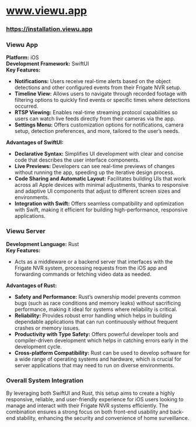 # www.viewu.app
### https://installation.viewu.app
 
### Viewu App
**Platform:** iOS  
**Development Framework:** SwiftUI  
**Key Features:**
- **Notifications:** Users receive real-time alerts based on the object detections and other configured events from their Frigate NVR setup.
- **Timeline View:** Allows users to navigate through recorded footage with filtering options to quickly find events or specific times where detections occurred.
- **RTSP Viewing:** Enables real-time streaming protocol capabilities so users can watch live feeds directly from their cameras via the app.
- **Settings Menu:** Offers customization options for notifications, camera setup, detection preferences, and more, tailored to the user’s needs.

**Advantages of SwiftUI:**
- **Declarative Syntax:** Simplifies UI development with clear and concise code that describes the user interface components.
- **Live Previews:** Developers can see real-time previews of changes without running the app, speeding up the iterative design process.
- **Code Sharing and Automatic Layout:** Facilitates building UIs that work across all Apple devices with minimal adjustments, thanks to responsive and adaptive UI components that adjust to different screen sizes and environments.
- **Integration with Swift:** Offers seamless compatibility and optimization with Swift, making it efficient for building high-performance, responsive applications.

### Viewu Server
**Development Language:** Rust  
**Key Features:**
- Acts as a middleware or a backend server that interfaces with the Frigate NVR system, processing requests from the iOS app and forwarding commands or fetching video data as needed.

**Advantages of Rust:**
- **Safety and Performance:** Rust’s ownership model prevents common bugs (such as race conditions and memory leaks) without sacrificing performance, making it ideal for systems where reliability is critical.
- **Reliability:** Provides robust error handling which helps in building dependable applications that can run continuously without frequent crashes or memory issues.
- **Productivity with Type Safety:** Offers powerful developer tools and compiler-driven development which helps in catching errors early in the development cycle.
- **Cross-platform Compatibility:** Rust can be used to develop software for a wide range of operating systems and hardware, which is crucial for server applications that may need to run on diverse environments.

### Overall System Integration
By leveraging both SwiftUI and Rust, this setup aims to create a highly responsive, reliable, and user-friendly experience for iOS users looking to manage and interact with their Frigate NVR systems efficiently. The combination ensures a strong focus on both front-end usability and back-end stability, enhancing the security and convenience of home surveillance.
